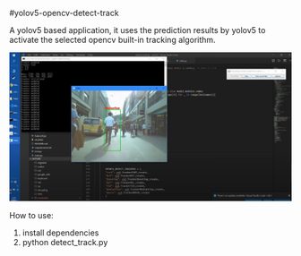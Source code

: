 #yolov5-opencv-detect-track

A yolov5 based application, it uses the prediction results by yolov5 to activate the selected opencv built-in tracking algorithm.

<img src="./img/Capture.JPG">

How to use:
1. install dependencies
2. python detect_track.py
